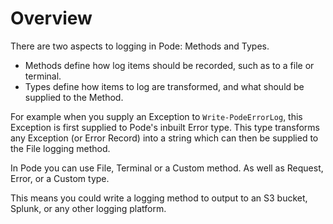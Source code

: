 # Overview

There are two aspects to logging in Pode: Methods and Types.

* Methods define how log items should be recorded, such as to a file or terminal.
* Types define how items to log are transformed, and what should be supplied to the Method.

For example when you supply an Exception to `Write-PodeErrorLog`, this Exception is first supplied to Pode's inbuilt Error type. This type transforms any Exception (or Error Record) into a string which can then be supplied to the File logging method.

In Pode you can use File, Terminal or a Custom method. As well as Request, Error, or a Custom type.

This means you could write a logging method to output to an S3 bucket, Splunk, or any other logging platform.

